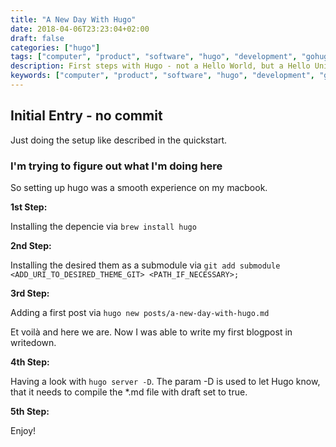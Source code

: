```yaml
---
title: "A New Day With Hugo"
date: 2018-04-06T23:23:04+02:00
draft: false
categories: ["hugo"]
tags: ["computer", "product", "software", "hugo", "development", "gohugo", "golang"]
description: First steps with Hugo - not a Hello World, but a Hello Universe
keywords: ["computer", "product", "software", "hugo", "development", "gohugo", "macos"]
---
```


## Initial Entry - no commit
Just doing the setup like described in the quickstart.
### I'm trying to figure out what I'm doing here
So setting up hugo was a smooth experience on my macbook. 

**1st Step:**

Installing the depencie via 
`brew install hugo` 

**2nd Step:**

Installing the desired them as a submodule via `git add submodule <ADD_URI_TO_DESIRED_THEME_GIT> <PATH_IF_NECESSARY>;`

**3rd Step:**

Adding a first post via `hugo new posts/a-new-day-with-hugo.md`

Et voilà and here we are. Now I was able to write my first blogpost in writedown.

**4th Step:**

Having a look with `hugo server -D`. The param -D is used to let Hugo know, that it needs to compile the *.md file with draft set to true. 

**5th Step:**

Enjoy!